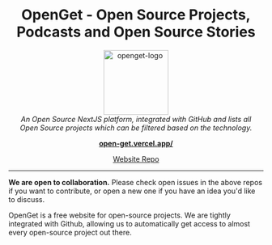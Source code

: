 <h1 align="center">OpenGet - Open Source Projects, Podcasts and Open Source Stories</h1>

<p align="center">
  <img src="/logo.svg" alt="openget-logo" width="128px" height="128px"/>
  <br>
  <i>An Open Source NextJS platform, integrated with GitHub and lists all
    <br> Open Source projects which can be filtered based on the technology.</i>
  <br>
</p>

<p align="center">
  <a href="https://open-get.vercel.app/"><strong>open-get.vercel.app/</strong></a>
  <br>
</p>

<p align="center">
  <a href="https://github.com/Trend20/OpenGet">Website Repo</a>
  <br>
</p>
<hr>

**We are open to collaboration.** Please check open issues in the above repos if you want to contribute, or open a new one if you have an idea you'd like to discuss.

OpenGet is a free website for open-source projects. We are tightly integrated with Github, allowing us to automatically get access to almost every open-source project out there.
